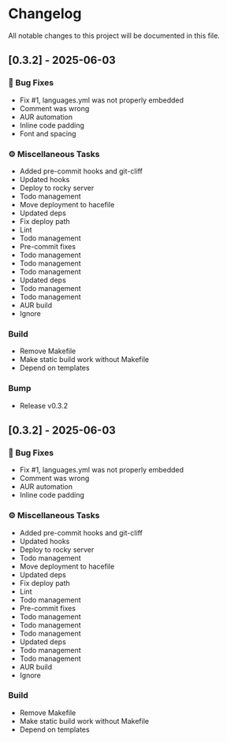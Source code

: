 # Changelog

All notable changes to this project will be documented in this file.

## [0.3.2] - 2025-06-03

### 🐛 Bug Fixes

- Fix #1, languages.yml was not properly embedded
- Comment was wrong
- AUR automation
- Inline code padding
- Font and spacing

### ⚙️ Miscellaneous Tasks

- Added pre-commit hooks and git-cliff
- Updated hooks
- Deploy to rocky server
- Todo management
- Move deployment to hacefile
- Updated deps
- Fix deploy path
- Lint
- Todo management
- Pre-commit fixes
- Todo management
- Todo management
- Todo management
- Updated deps
- Todo management
- Todo management
- AUR build
- Ignore

### Build

- Remove Makefile
- Make static build work without Makefile
- Depend on templates

### Bump

- Release v0.3.2

## [0.3.2] - 2025-06-03

### 🐛 Bug Fixes

- Fix #1, languages.yml was not properly embedded
- Comment was wrong
- AUR automation
- Inline code padding

### ⚙️ Miscellaneous Tasks

- Added pre-commit hooks and git-cliff
- Updated hooks
- Deploy to rocky server
- Todo management
- Move deployment to hacefile
- Updated deps
- Fix deploy path
- Lint
- Todo management
- Pre-commit fixes
- Todo management
- Todo management
- Todo management
- Updated deps
- Todo management
- Todo management
- AUR build
- Ignore

### Build

- Remove Makefile
- Make static build work without Makefile
- Depend on templates

<!-- generated by git-cliff -->
